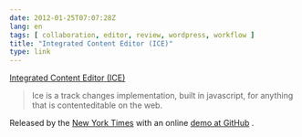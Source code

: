 ```yaml
---
date: 2012-01-25T07:07:28Z
lang: en
tags: [ collaboration, editor, review, wordpress, workflow ]
title: "Integrated Content Editor (ICE)"
type: link
---
```


[Integrated Content Editor (ICE)](https://github.com/NYTimes/ice)

> Ice is a track changes implementation, built in javascript, for
> anything that is contenteditable on the web.

Released by the [New York
Times](http://www.poynter.org/latest-news/top-stories/160460/new-york-times-releases-code-to-help-journalists-collaborate-on-wordpress-other-platforms/)
with an online [demo at GitHub](http://nytimes.github.com/ice/demo/) .

